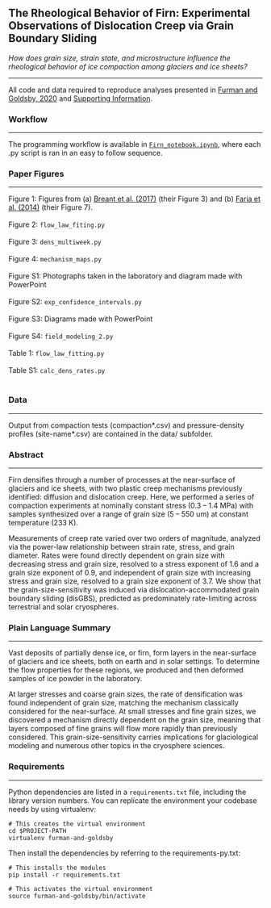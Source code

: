 ## The Rheological Behavior of Firn: Experimental Observations of Dislocation Creep via Grain Boundary Sliding 

*How does grain size, strain state, and microstructure influence the rheological behavior of ice compaction among glaciers and ice sheets?*

---

All code and data required to reproduce analyses presented in [Furman and Goldsby, 2020](https://drive.google.com/file/d/1sz0nbpwMwdPiV9CHMGOg1fpTPbK2P2RM/view?usp=sharing) and [Supporting Information](https://drive.google.com/file/d/1SDf_7wlJxUR1KnFe6b0cDSVhVjYN7N4d/view?usp=sharing).


### Workflow

---

The programming workflow is available in [`Firn_notebook.ipynb`](https://nbviewer.jupyter.org/github/daniel-furman/Furman-and-Goldsby/blob/master/Firn_notebook.ipynb), where each .py script is ran in an easy to follow sequence.


### Paper Figures

---

Figure 1: Figures from (a) [Breant et al. (2017)](https://doi.org/10.5194/cp-13-833-2017) (their Figure 3) and (b) [Faria et al. (2014)](https://doi.org/10.1016/j.jsg.2013.11.003) (their Figure 7). <br><br>
Figure 2: `flow_law_fiting.py` <br><br>
Figure 3: `dens_multiweek.py` <br><br>
Figure 4: `mechanism_maps.py` <br><br>
Figure S1: Photographs taken in the laboratory and diagram made with PowerPoint <br><br>
Figure S2: `exp_confidence_intervals.py` <br><br>
Figure S3: Diagrams made with PowerPoint <br><br>
Figure S4: `field_modeling_2.py` <br><br>
Table 1: `flow_law_fitting.py` <br><br>
Table S1: `calc_dens_rates.py` <br><br>

### Data

---

Output from compaction tests (compaction*.csv) and pressure-density profiles (site-name*.csv) are contained in the data/ subfolder. 


### Abstract 

---

Firn densifies through a number of processes at the near-surface of glaciers and ice sheets, with two plastic creep mechanisms previously identified: diffusion and dislocation creep. Here, we performed a series of compaction experiments at nominally constant stress (0.3 – 1.4 MPa) with samples synthesized over a range of grain size (5 – 550 um) at constant temperature (233 K). 

Measurements of creep rate varied over two orders of magnitude, analyzed via the power-law relationship between strain rate, stress, and grain diameter. Rates were found directly dependent on grain size with decreasing stress and grain size, resolved to a stress exponent of 1.6 and a grain size exponent of 0.9, and independent of grain size with increasing stress and grain size, resolved to a grain size exponent of 3.7. We show that the grain-size-sensitivity was induced via dislocation-accommodated grain boundary sliding (disGBS), predicted as predominately rate-limiting across terrestrial and solar cryospheres. 


### Plain Language Summary

---

Vast deposits of partially dense ice, or firn, form layers in the near-surface of glaciers and ice sheets, both on earth and in solar settings. To determine the flow properties for these regions, we produced and then deformed samples of ice powder in the laboratory. 

At larger stresses and coarse grain sizes, the rate of densification was found independent of grain size, matching the mechanism classically considered for the near-surface. At small stresses and fine grain sizes, we discovered a mechanism directly dependent on the grain size, meaning that layers composed of fine grains will flow more rapidly than previously considered. This grain-size-sensitivity carries implications for glaciological modeling and numerous other topics in the cryosphere sciences. 

### Requirements

---

Python dependencies are listed in a `requirements.txt` file, including the library version numbers. You can replicate the environment your codebase needs by using virtualenv:

```
# This creates the virtual environment
cd $PROJECT-PATH
virtualenv furman-and-goldsby
```
Then install the dependencies by referring to the requirements-py.txt:
```
# This installs the modules
pip install -r requirements.txt

# This activates the virtual environment
source furman-and-goldsby/bin/activate
```
